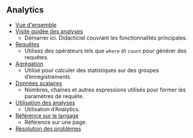 
## <a name="analytics"></a>Analytics
* [Vue d'ensemble](../articles/application-insights/app-insights-analytics.md)
* [Visite guidée des analyses](../articles/application-insights/app-insights-analytics-tour.md)
  * Démarrer ici. Didacticiel couvrant les fonctionnalités principales.
* [Requêtes](../articles/application-insights/app-insights-analytics-reference.md)
  * Utilisez des opérateurs tels que `where` et `count` pour générer des requêtes.
* [Agrégation](../articles/application-insights/app-insights-analytics-reference.md)
  * Utilisé pour calculer des statistiques sur des groupes d’enregistrements
* [Données scalaires](../articles/application-insights/app-insights-analytics-reference.md)
  * Nombres, chaînes et autres expressions utilisés pour former les paramètres de requête.
* [Utilisation des analyses](../articles/application-insights/app-insights-analytics-using.md)
  * Utilisation d’Analytics.
* [Référence sur le langage](../articles/application-insights/app-insights-analytics-reference.md)
  * Référence sur une page.
* [Résolution des problèmes](../articles/application-insights/app-insights-analytics-troubleshooting.md)

